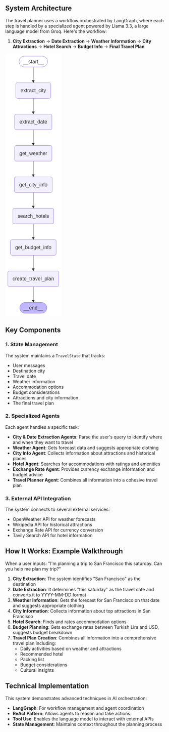 
## System Architecture

The travel planner uses a workflow orchestrated by LangGraph, where each step is handled by a specialized agent powered by Llama 3.3, a large language model from Groq. Here's the workflow:

1. **City Extraction** → **Date Extraction** → **Weather Information** → **City Attractions** → **Hotel Search** → **Budget Info** → **Final Travel Plan**

![alt text](workflow.png)

## Key Components

### 1. State Management
The system maintains a `TravelState` that tracks:
- User messages
- Destination city
- Travel date
- Weather information
- Accommodation options
- Budget considerations
- Attractions and city information
- The final travel plan

### 2. Specialized Agents

Each agent handles a specific task:

- **City & Date Extraction Agents**: Parse the user's query to identify where and when they want to travel
- **Weather Agent**: Gets forecast data and suggests appropriate clothing
- **City Info Agent**: Collects information about attractions and historical places
- **Hotel Agent**: Searches for accommodations with ratings and amenities
- **Exchange Rate Agent**: Provides currency exchange information and budget advice
- **Travel Planner Agent**: Combines all information into a cohesive travel plan

### 3. External API Integration

The system connects to several external services:
- OpenWeather API for weather forecasts
- Wikipedia API for historical attractions
- Exchange Rate API for currency conversion
- Tavily Search API for hotel information

## How It Works: Example Walkthrough

When a user inputs: "I'm planning a trip to San Francisco this saturday. Can you help me plan my trip?"

1. **City Extraction**: The system identifies "San Francisco" as the destination
2. **Date Extraction**: It determines "this saturday" as the travel date and converts it to YYYY-MM-DD format
3. **Weather Information**: Gets the forecast for San Francisco on that date and suggests appropriate clothing
4. **City Information**: Collects information about top attractions in San Francisco
5. **Hotel Search**: Finds and rates accommodation options
6. **Budget Planning**: Gets exchange rates between Turkish Lira and USD, suggests budget breakdown
7. **Travel Plan Creation**: Combines all information into a comprehensive travel plan including:
   - Daily activities based on weather and attractions
   - Recommended hotel
   - Packing list
   - Budget considerations
   - Cultural insights

## Technical Implementation

This system demonstrates advanced techniques in AI orchestration:
- **LangGraph**: For workflow management and agent coordination
- **ReAct Pattern**: Allows agents to reason and take actions
- **Tool Use**: Enables the language model to interact with external APIs
- **State Management**: Maintains context throughout the planning process


